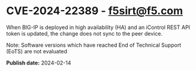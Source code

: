 # CVE-2024-22389 - f5sirt@f5.com

When BIG-IP is deployed in high availability (HA) and an iControl REST API token is updated, the change does not sync to the peer device.  


Note: Software versions which have reached End of Technical Support (EoTS) are not evaluated

**Publish date:** 2024-02-14
